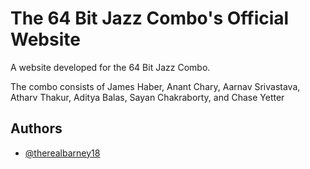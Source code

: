 # The 64 Bit Jazz Combo's Official Website

A website developed for the 64 Bit Jazz Combo.

The combo consists of James Haber, Anant Chary, Aarnav Srivastava, Atharv Thakur, Aditya Balas, Sayan Chakraborty, and Chase Yetter 


## Authors

- [@therealbarney18](https://github.com/therealbarney18)
